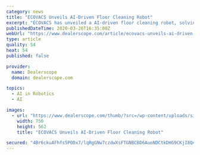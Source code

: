 ```yaml
---
category: news
title: "ECOVACS Unveils AI-Driven Floor Cleaning Robot"
excerpt: "ECOVACS has unveiled a AI-driven floor cleaning robot, solving for efficient home vacuuming ... based on advanced DToF sensor and AIVI™ (Artificial Intelligence and Visual Interpretation) technology featuring a high-performance AI chipset and camera module. This translates to a smart, thorough cleaning process. With these advanced and ..."
publishedDateTime: 2020-03-26T16:35:00Z
webUrl: "https://www.dealerscope.com/article/ecovacs-unveils-ai-driven-floor-cleaning-robot/"
type: article
quality: 54
heat: 54
published: false

provider:
  name: Dealerscope
  domain: dealerscope.com

topics:
  - AI in Robotics
  - AI

images:
  - url: "https://www.dealerscope.com/thumb/?src=/wp-content/uploads/sites/5/2020/03/ECOVAC.jpeg&w=750"
    width: 750
    height: 562
    title: "ECOVACS Unveils AI-Driven Floor Cleaning Robot"

secured: "4Br6ckuAFhfs5P0Dx7/lqRgGNw7czdwXsFTGNBCBD6AuoNDCtkDHG9CKjI8Q47koxj1d2w1w8OI33iTx1WTT7PSXGgBVrCvR/OU2MotzfrM8IIv6ZLR0pCXrXcgOUoovy05pK03nietfGxIL5rYPL6sXoeu7/zcUj3snRjaSACGdLfq545n2DuXIloFfaTSYjBZc0N6BCdST1I5V/hWY77oq2+GQNqLe7VmAoMPaCkr/35FLc+NMY1lDytrYQKbQNyaoYm9Nfn1XNfQgoIyh8yuy+8zTA5T/qyovX37MmJsWqcGiPaarK1EL7yxHN85q;Gen5PjDdXLB8uMUIMnupgg=="
---
```


